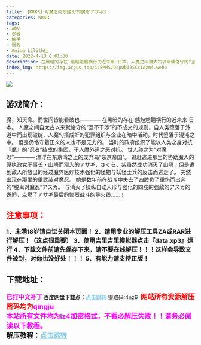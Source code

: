 ```yaml
---
title: 【KRKR】对魔忍阿莎姬3/対魔忍アサギ3
categories: KRKR
tags:
- ADV
- 忍者
- 触手
- 调教
- Anime Lilith社
date: 2022-4-13 0:01:00
description: 在黑暗的存在·魑魅魍魉横行的近未来·日本。人魔之间自太古以来就恪守的“互不干涉”的不成文的规则，自人类堕落于外道中而出现破绽，人魔勾搭成奸的犯罪组织与企业在暗中活动，时代堕落于混沌之中。
index_img: https://img.acgus.top/i/SMMS/OcpQb32SCs1Azm4.webp
---
```

![](https://img.acgus.top/i/SMMS/OcpQb32SCs1Azm4.webp)
## 游戏简介：
魔，知天命。而世间皆能看破也————
在黑暗的存在·魑魅魍魉横行的近未来·日本。
人魔之间自太古以来就恪守的“互不干涉”的不成文的规则，自人类堕落于外道中而出现破绽，人魔勾搭成奸的犯罪组织与企业在暗中活动，时代堕落于混沌之中。
但是仍恪守着正义的人也不是无力的。
当时的政府组织了能以人类之身对抗『魔』的“忍者”结成的集团，于人魔外道之恶对抗。
世人称之为“对魔忍”————
漂浮在东京湾之上的废弃岛“东京帝国”。
追赶逃进那里的协助魔人的原执政党干事长・山崎而潜入的アサギ、さくら、紫虽然成功消灭了山崎，但是遭到敌人所放出的经过魔界医疗技术强化的怪物与妖怪士兵的反击而逃走了。
突然出现在那里的重武装对魔忍。
她是数年前在战斗中失去了四肢负了重伤而出奔的“脱离对魔忍”アスカ。
与消灭了操纵自动人形与强化的四肢的强敌的アスカ的邂逅，点燃了アサギ最后的惨烈战斗的导火线……！
<br>




## <font color=#FF0000 >注意事项：</font>
<font size=3><b>1、未满18岁请自觉关闭本页面！
2、请用专业的解压工具ZA或RAR进行解压！（这点很重要）
3、使用吉里吉里模拟器点击『data.xp3』运行
4、下载文件前请先保存下来，请不要在线解压！！！这样会导致文件被封，对你也没好处！！！
5、有能力请支持正版！</b></font>

## 下载地址：
<font color=#FF00FF size=3><b>已打中文补丁</b></font>
<b>百度网盘下载点：</b><a href="https://pan.baidu.com/s/1s27ZH1fWafAdQQ8Um_Glrg?pwd=4nz6" style="color: #87CEEB;"><b>点击跳转</b></a> 提取码:4nz6
<a style="padding: 0" href="https://post.qingju.org/AD/"><img style="max-width:100%" src="https://img.acgus.top/i/2024/07/478f689b8021d8d499ab43d21acf137a.gif" alt=""></a>
<b><font color=#FF0000 size=4>网站所有资源解压密码均为</b></font><b><font color=#FF00FF size=4>qingju</font><font color=#FF0000 ></font></b><br><b><font color=#FF00FF size=4>本站所有文件均为lz4加密格式，不看必解压失败！！请务必阅读以下教程。</b></font><br><b><font color=#000 size=4>解压教程：</b><a href="https://post.qingju.org/tutorial/000/" style="color: #87CEEB;"><b>点击跳转</b></a>